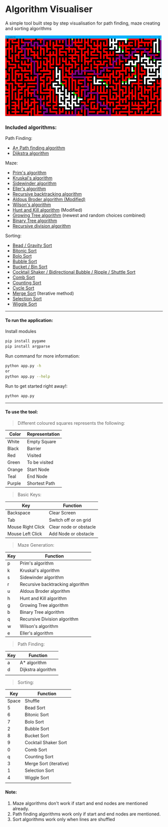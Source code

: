 # Algorithm Visualiser

A simple tool built step by step visualisation for path finding, maze creating and sorting algorithms 

![Example](Fonts/Example.png "Example")

### Included algorithms:

Path Finding:
* [A* Path finding algorithm](Algorithms/astar.py)
* [Dijkstra algorithm](Algorithms/dijkstra.py)

Maze:
* [Prim's algorithm](Algorithms/prims.py)
* [Kruskal's algorithm](Algorithms/kruskal.py)
* [Sidewinder algorithm](Algorithms/sidewinder.py)
* [Eller's algorithm](Algorithms/ellers.py)
* [Recursive backtracking algorithm](Algorithms/recursive_backtracking.py)
* [Aldous Broder algorithm (Modified)](Algorithms/aldous_broder.py)
* [Wilson's algorithm](Algorithms/wilson.py)
* [Hunt and Kill algorithm](Algorithms/hunt_and_kill.py) (Modified)
* [Growing Tree algorithm](Algorithms/growing_tree.py) (newest and random choices combined)
* [Binary Tree algorithm](Algorithms/binary_tree.py)
* [Recursive division algorithm](Algorithms/recursive_division.py)

Sorting:
* [Bead / Gravity Sort](Sorts/bead.py)
* [Bitonic Sort](Sorts/bitonic.py)
* [Bolo Sort](Sorts/Bolo.py)
* [Bubble Sort](Sorts/bubble.py)
* [Bucket / Bin Sort](Sorts/bucket.py)
* [Cocktail Shaker / Bidirectional Bubble / Ripple / Shuttle Sort](Sorts/cocktail.py)
* [Comb Sort](Sorts/comb.py)
* [Counting Sort](Sorts/counting.py)
* [Cycle Sort](Sorts/cycle.py)
* [Merge Sort](Sorts/iterativemerge.py) (Iterative method)
* [Selection Sort](Sorts/selection.py)
* [Wiggle Sort](Sorts/wiggle.py)

---
#### To run the application:

Install modules
```bash
pip install pygame
pip install argparse
```

Run command for more information:
```bash
python app.py -h
or
python app.py --help
```

Run to get started right away!:
```bash
python app.py
```

---
#### To use the tool:
> Different coloured squares represents the following:

|  Color 	|   Representation	|  
|---	|---	|
|   White	|  Empty Square 	|
|   Black	| Barrier  	|
|   Red	|   Visited	|
|   Green	|  To be visited 	|
|   Orange	|   Start Node	|
|   Teal	|   End Node	|
|   Purple	|   Shortest Path	|

> Basic Keys:

|   Key	|   Function	|
|---	|---	|
| Backspace  	|  Clear Screen 	|
|   Tab	|  Switch off or on grid 	|
|   Mouse Right Click	|   Clear node or obstacle	|
|   Mouse Left Click	|   Add Node or obstacle	|

> Maze Generation:

|   Key	|   Function	|
|---	|---	|
| p  	|   Prim's algorithm	|
|  k 	|   Kruskal's algorithm	|
|   s	|   Sidewinder algorithm	|
|  r 	|   Recursive backtracking algorithm	|
|  u 	|   Aldous Broder algorithm	|
|  h 	|   Hunt and Kill algorithm	|
|   g	|   Growing Tree algorithm	|
|   b	|   Binary Tree algorithm	|
|   q	|   Recursive Division algorithm	|
|  w 	|  	 Wilson's algorithm|
|  e 	|  	 Eller's algorithm|

> Path Finding:

|   Key	|   Function	|
|---	|---	|
| a  	|   A* algorithm	|
| d  	|   Dijkstra algorithm	|
|   	|  	|

> Sorting:

|   Key	|   Function	|
|---	|---	|
|   Space	| Shuffle 	|
|  5 	|  Bead Sort	|
|  6 	|  Bitonic Sort	|
|  7 	|  Bolo Sort	|
| 2  	|   Bubble Sort	|
| 8  	|   Bucket Sort	|
| 9  	|   Cocktail Shaker Sort	|
| 0  	|   Comb Sort	|
| q  	|   Counting Sort	|
| 3  	|  Merge Sort (iterative)	|
|  1 	|  Selection Sort	|
|   4	|  	Wiggle Sort|
|   	|  	|

#### Note:
1) Maze algorithms don't work if start and end nodes are mentioned already.
2) Path finding algorithms work only if start and end nodes are mentioned.
3) Sort algorithms work only when lines are shuffled 